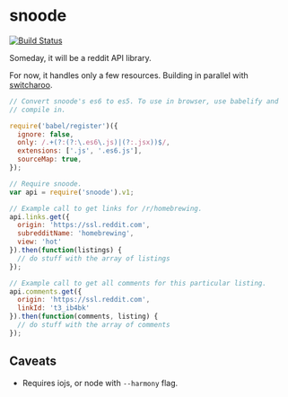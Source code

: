 snoode
======

[![Build Status](https://travis-ci.org/reddit/snoode.svg)](https://travis-ci.org/reddit/snoode)

Someday, it will be a reddit API library.

For now, it handles only a few resources. Building in parallel with
[switcharoo](https://github.com/reddit/switcharoo).

```javascript
// Convert snoode's es6 to es5. To use in browser, use babelify and
// compile in.

require('babel/register')({
  ignore: false,
  only: /.+(?:(?:\.es6\.js)|(?:.jsx))$/,
  extensions: ['.js', '.es6.js'],
  sourceMap: true,
});

// Require snoode.
var api = require('snoode').v1;

// Example call to get links for /r/homebrewing.
api.links.get({
  origin: 'https://ssl.reddit.com',
  subredditName: 'homebrewing',
  view: 'hot'
}).then(function(listings) {
  // do stuff with the array of listings
});

// Example call to get all comments for this particular listing.
api.comments.get({
  origin: 'https://ssl.reddit.com',
  linkId: 't3_ib4bk'
}).then(function(comments, listing) {
  // do stuff with the array of comments
});
```

Caveats
------

* Requires iojs, or node with `--harmony` flag.
